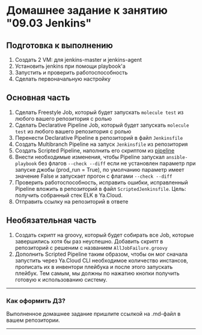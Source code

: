 # Домашнее задание к занятию "09.03 Jenkins"

## Подготовка к выполнению

1. Создать 2 VM: для jenkins-master и jenkins-agent
2. Установить jenkins при помощи playbook'a
3. Запустить и проверить работоспособность
4. Сделать первоначальную настройку

## Основная часть

1. Сделать Freestyle Job, который будет запускать `molecule test` из любого вашего репозитория с ролью
2. Сделать Declarative Pipeline Job, который будет запускать `molecule test` из любого вашего репозитория с ролью
3. Перенести Declarative Pipeline в репозиторий в файл `Jenkinsfile`
4. Создать Multibranch Pipeline на запуск `Jenkinsfile` из репозитория
5. Создать Scripted Pipeline, наполнить его скриптом из [pipeline](./pipeline)
6. Внести необходимые изменения, чтобы Pipeline запускал `ansible-playbook` без флагов `--check --diff` если не установлен параметр при запуске джобы (prod_run = True), по умолчанию параметр имеет значение False и запускает прогон с флагами `--check --diff`
7. Проверить работоспособность, исправить ошибки, исправленный Pipeline вложить в репозиторий в файл `ScriptedJenkinsfile`. Цель: получить собранный стек ELK в Ya.Cloud.
8. Отправить ссылку на репозиторий в ответе

## Необязательная часть

1. Создать скрипт на groovy, который будет собирать все Job, которые завершились хотя бы раз неуспешно. Добавить скрипт в репозиторий с решеним с названием `AllJobFailure.groovy`
2. Дополнить Scripted Pipeline таким образом, чтобы он мог сначала запустить через Ya.Cloud CLI необходимое количество инстансов, прописать их в инвентори плейбука и после этого запускать плейбук. Тем самым, мы должны по нажатию кнопки получить готовую к использованию систему.

---

### Как оформить ДЗ?

Выполненное домашнее задание пришлите ссылкой на .md-файл в вашем репозитории.

---
